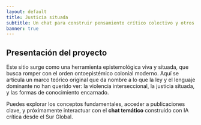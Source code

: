```yaml
---
layout: default
title: Justicia situada
subtitle: Un chat para construir pensamiento crítico colectivo y otros mundos desde los márgenes.
banner: true
---
```


## Presentación del proyecto

Este sitio surge como una herramienta epistemológica viva y situada, que busca romper con el orden ontoepistémico colonial moderno. Aquí se articula un marco teórico original que da nombre a lo que la ley y el lenguaje dominante no han querido ver: la violencia interseccional, la justicia situada, y las formas de conocimiento encarnado.

Puedes explorar los conceptos fundamentales, acceder a publicaciones clave, y próximamente interactuar con el **chat temático** construido con IA crítica desde el Sur Global.
